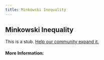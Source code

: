 ```yaml
---
title: Minkowski Inequality
---
```


## Minkowski Inequality

This is a stub. [Help our community expand it.](https://github.com/freeCodeCamp/guide-articles/tree/master/articles/Math/Vectors/Minkowski-Inequality/index.md)

<!-- The article goes here, in GitHub-flavored Markdown. Feel free to add YouTube videos, images, and CodePen/JSBin embeds  -->

#### More Information:
<!-- Please add any articles you think might be helpful to read before writing the article -->


